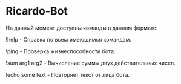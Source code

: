 # Ricardo-Bot

На данный момент доступны команды в данном формате:

!help - Справка по всем имеющимся командам.

!ping - Проверка жизнеспособности бота.
                
!sum arg1 arg2 - Вычисление суммы двух действительных чисел.
                
!echo some text - Повторяет текст от лица бота.
